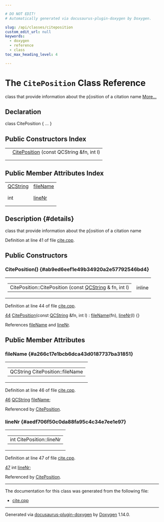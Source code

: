 ```yaml
---

# DO NOT EDIT!
# Automatically generated via docusaurus-plugin-doxygen by Doxygen.

slug: /api/classes/citeposition
custom_edit_url: null
keywords:
  - doxygen
  - reference
  - class
toc_max_heading_level: 4

---
```


<div class="doxyPage">

# The `CitePosition` Class Reference

class that provide information about the p\[osition of a citation name <a href="#details">More...</a>

## Declaration

<div class="doxyDeclaration">
class CitePosition { ... }
</div>

## Public Constructors Index

<table class="doxyMembersIndex">

<tr class="doxyMemberIndexItem">
<td class="doxyMemberIndexItemType" align="left" valign="top"></td>
<td class="doxyMemberIndexItemName" align="left" valign="top"><a href="#ab9ed6eef1e49b34920a2e57792546bd4">CitePosition</a> (const QCString &amp;fn, int l)</td>
</tr>
<tr class="doxyMemberIndexDescription">
<td class="doxyMemberIndexDescriptionLeft"></td>
<td class="doxyMemberIndexDescriptionRight">
</td>
</tr>
<tr class="doxyMemberIndexSeparator">
<td class="doxyMemberIndexSeparator" colspan="2"></td>
</tr>

</table>

## Public Member Attributes Index

<table class="doxyMembersIndex">

<tr class="doxyMemberIndexItem">
<td class="doxyMemberIndexItemType" align="left" valign="top"><a href="/web-doxygen/docs/api/classes/qcstring">QCString</a></td>
<td class="doxyMemberIndexItemName" align="left" valign="top"><a href="#a266c17e1bcb6dca43d0187737ba31851">fileName</a></td>
</tr>
<tr class="doxyMemberIndexDescription">
<td class="doxyMemberIndexDescriptionLeft"></td>
<td class="doxyMemberIndexDescriptionRight">
</td>
</tr>
<tr class="doxyMemberIndexSeparator">
<td class="doxyMemberIndexSeparator" colspan="2"></td>
</tr>

<tr class="doxyMemberIndexItem">
<td class="doxyMemberIndexItemType" align="left" valign="top">int</td>
<td class="doxyMemberIndexItemName" align="left" valign="top"><a href="#aedf706f50c0da88fa95c4c34e7ee1e97">lineNr</a></td>
</tr>
<tr class="doxyMemberIndexDescription">
<td class="doxyMemberIndexDescriptionLeft"></td>
<td class="doxyMemberIndexDescriptionRight">
</td>
</tr>
<tr class="doxyMemberIndexSeparator">
<td class="doxyMemberIndexSeparator" colspan="2"></td>
</tr>

</table>

## Description {#details}

class that provide information about the p\[osition of a citation name

Definition at line 41 of file <a href="/web-doxygen/docs/api/files/src/cite-cpp">cite.cpp</a>.

<div class="doxySectionDef">

## Public Constructors

### CitePosition() {#ab9ed6eef1e49b34920a2e57792546bd4}

<div class="doxyMemberItem">
<div class="doxyMemberProto">
<table class="doxyMemberLabels">
<tr class="doxyMemberLabels">
<td class="doxyMemberLabelsLeft">
<table class="doxyMemberName">
<tr>
<td class="doxyMemberName">CitePosition::CitePosition (const <a href="/web-doxygen/docs/api/classes/qcstring">QCString</a> &amp; fn, int l)</td>
</tr>
</table>
</td>
<td class="doxyMemberLabelsRight">
<span class="doxyMemberLabels">
<span class="doxyMemberLabel inline">inline</span>
</span>
</td>
</tr>
</table>
</div>
<div class="doxyMemberDoc">



Definition at line 44 of file <a href="/web-doxygen/docs/api/files/src/cite-cpp">cite.cpp</a>.

<div class="doxyProgramListing">

<div class="doxyCodeLine"><span class="doxyLineNumber"><a href="#ab9ed6eef1e49b34920a2e57792546bd4">44</a></span><span class="doxyLineContent"><span class="doxyHighlight">    <a href="#ab9ed6eef1e49b34920a2e57792546bd4">CitePosition</a>(</span><span class="doxyHighlightKeyword">const</span><span class="doxyHighlight"> <a href="/web-doxygen/docs/api/classes/qcstring">QCString</a> &amp;fn, </span><span class="doxyHighlightKeywordType">int</span><span class="doxyHighlight"> l) : <a href="#a266c17e1bcb6dca43d0187737ba31851">fileName</a>(fn), <a href="#aedf706f50c0da88fa95c4c34e7ee1e97">lineNr</a>(l) {}</span></span></div>

</div>


References <a href="#a266c17e1bcb6dca43d0187737ba31851">fileName</a> and <a href="#aedf706f50c0da88fa95c4c34e7ee1e97">lineNr</a>.
</div>
</div>

</div>

<div class="doxySectionDef">

## Public Member Attributes

### fileName {#a266c17e1bcb6dca43d0187737ba31851}

<div class="doxyMemberItem">
<div class="doxyMemberProto">
<table class="doxyMemberLabels">
<tr class="doxyMemberLabels">
<td class="doxyMemberLabelsLeft">
<table class="doxyMemberName">
<tr>
<td class="doxyMemberName">QCString CitePosition::fileName</td>
</tr>
</table>
</td>
</tr>
</table>
</div>
<div class="doxyMemberDoc">



Definition at line 46 of file <a href="/web-doxygen/docs/api/files/src/cite-cpp">cite.cpp</a>.

<div class="doxyProgramListing">

<div class="doxyCodeLine"><span class="doxyLineNumber"><a href="#a266c17e1bcb6dca43d0187737ba31851">46</a></span><span class="doxyLineContent"><span class="doxyHighlight">    <a href="/web-doxygen/docs/api/classes/qcstring">QCString</a>    <a href="#a266c17e1bcb6dca43d0187737ba31851">fileName</a>;</span></span></div>

</div>


Referenced by <a href="#ab9ed6eef1e49b34920a2e57792546bd4">CitePosition</a>.
</div>
</div>

### lineNr {#aedf706f50c0da88fa95c4c34e7ee1e97}

<div class="doxyMemberItem">
<div class="doxyMemberProto">
<table class="doxyMemberLabels">
<tr class="doxyMemberLabels">
<td class="doxyMemberLabelsLeft">
<table class="doxyMemberName">
<tr>
<td class="doxyMemberName">int CitePosition::lineNr</td>
</tr>
</table>
</td>
</tr>
</table>
</div>
<div class="doxyMemberDoc">



Definition at line 47 of file <a href="/web-doxygen/docs/api/files/src/cite-cpp">cite.cpp</a>.

<div class="doxyProgramListing">

<div class="doxyCodeLine"><span class="doxyLineNumber"><a href="#aedf706f50c0da88fa95c4c34e7ee1e97">47</a></span><span class="doxyLineContent"><span class="doxyHighlight">    </span><span class="doxyHighlightKeywordType">int</span><span class="doxyHighlight">         <a href="#aedf706f50c0da88fa95c4c34e7ee1e97">lineNr</a>;</span></span></div>

</div>


Referenced by <a href="#ab9ed6eef1e49b34920a2e57792546bd4">CitePosition</a>.
</div>
</div>

</div>

<hr/>

The documentation for this class was generated from the following file:

<ul>
<li><a href="/web-doxygen/docs/api/files/src/cite-cpp">cite.cpp</a></li>
</ul>

<hr/>

<p class="doxyGeneratedBy">Generated via <a href="https://github.com/xpack/docusaurus-plugin-doxygen">docusaurus-plugin-doxygen</a> by <a href="https://www.doxygen.nl">Doxygen</a> 1.14.0.</p>

</div>
